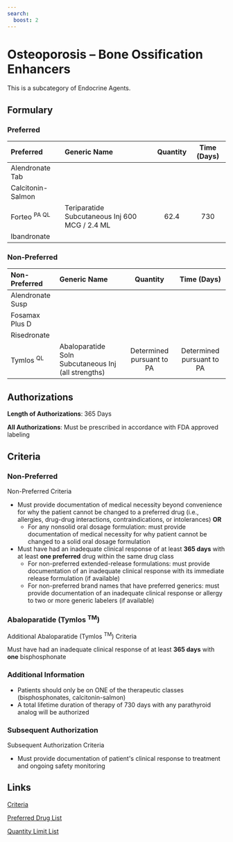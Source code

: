 ```yaml
---
search:
  boost: 2 
---
```


# Osteoporosis – Bone Ossification Enhancers

This is a subcategory of Endocrine Agents.

## Formulary

### Preferred

| Preferred            | Generic Name                                   | Quantity | Time (Days) |
| :------------------- | :--------------------------------------------- | :------: | :---------: |
| Alendronate Tab      |                                                |          |             |
| Calcitonin-Salmon    |                                                |          |             |
| Forteo <sup>PA QL</sup> | Teriparatide Subcutaneous Inj 600 MCG / 2.4 ML |   62.4   |     730     |
| Ibandronate          |                                                |          |             |

### Non-Preferred

| Non-Preferred        | Generic Name                                        |         Quantity          |        Time (Days)        |
| :------------------- | :-------------------------------------------------- | :-----------------------: | :-----------------------: |
| Alendronate Susp     |                                                     |                           |                           |
| Fosamax Plus D       |                                                     |                           |                           |
| Risedronate          |                                                     |                           |                           |
| Tymlos <sup>QL</sup> | Abaloparatide Soln Subcutaneous Inj (all strengths) | Determined pursuant to PA | Determined pursuant to PA |

## Authorizations

**Length of Authorizations**: 365 Days

**All Authorizations**: Must be prescribed in accordance with FDA approved labeling

## Criteria

### Non-Preferred

Non-Preferred Criteria

- Must provide documentation of medical necessity beyond convenience for why the patient cannot be changed to a preferred drug (i.e., allergies, drug-drug interactions, contraindications, or intolerances) **OR**
    - For any nonsolid oral dosage formulation: must provide documentation of medical necessity for why patient cannot be changed to a solid oral dosage formulation
- Must have had an inadequate clinical response of at least **365 days** with at least **one preferred** drug within the same drug class
    - For non-preferred extended-release formulations: must provide documentation of an inadequate clinical response with its immediate release formulation (if available)
    - For non-preferred brand names that have preferred generics: must provide documentation of an inadequate clinical response or allergy to two or more generic labelers (if available)

### Abaloparatide (Tymlos <sup>TM</sup>)

Additional Abaloparatide (Tymlos <sup>TM</sup>) Criteria

Must have had an inadequate clinical response of at least **365 days** with **one** bisphosphonate

### Additional Information

- Patients should only be on ONE of the therapeutic classes (bisphosphonates, calcitonin-salmon)
- A total lifetime duration of therapy of 730 days with any parathyroid analog will be authorized

### Subsequent Authorization

Subsequent Authorization Criteria

- Must provide documentation of patient's clinical response to treatment and ongoing safety monitoring

## Links

[Criteria](https://pharmacy.medicaid.ohio.gov/sites/default/files/20230101_UPDL%20_Criteria_APPROVED.pdf#page=59)

[Preferred Drug List](https://pharmacy.medicaid.ohio.gov/sites/default/files/20230101_UPDL_APPROVED_12.13.22.pdf#page=13)

[Quantity Limit List](https://pharmacy.medicaid.ohio.gov/sites/default/files/20230101_Ohio_Medicaid_Quantity_Document_APPROVED.pdf)
